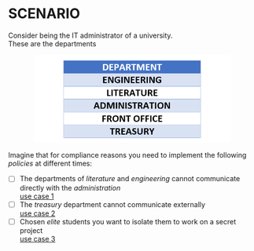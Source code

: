 # SCENARIO
Consider being the IT administrator of a university.<br>
These are the departments

<div align="center">  
  <img src="https://github.com/mariocuomo/informationBarriers/blob/main/images/departments.png" width=400>
</div>

Imagine that for compliance reasons you need to implement the following _policies_ at different times:

- [ ] The departments of _literature_ and _engineering_ cannot communicate directly with the _administration_<br>
[use case 1]()
- [ ] The _treasury_ department cannot communicate externally<br>
[use case 2]()
- [ ] Chosen _elite_ students you want to isolate them to work on a secret project<br>
[use case 3]()
